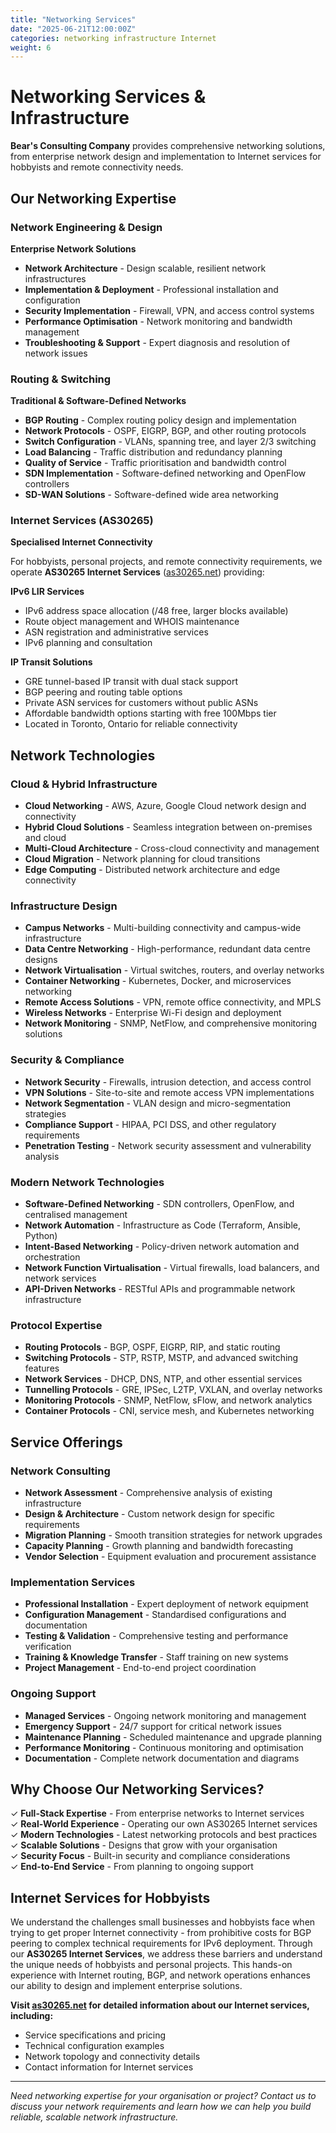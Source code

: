 ```yaml
---
title: "Networking Services"
date: "2025-06-21T12:00:00Z"
categories: networking infrastructure Internet
weight: 6
---
```


# Networking Services & Infrastructure

**Bear's Consulting Company** provides comprehensive networking solutions, from enterprise network design and implementation to Internet services for hobbyists and remote connectivity needs.

## Our Networking Expertise

### Network Engineering & Design
**Enterprise Network Solutions**

- **Network Architecture** - Design scalable, resilient network infrastructures
- **Implementation & Deployment** - Professional installation and configuration
- **Security Implementation** - Firewall, VPN, and access control systems
- **Performance Optimisation** - Network monitoring and bandwidth management
- **Troubleshooting & Support** - Expert diagnosis and resolution of network issues

### Routing & Switching
**Traditional & Software-Defined Networks**

- **BGP Routing** - Complex routing policy design and implementation
- **Network Protocols** - OSPF, EIGRP, BGP, and other routing protocols
- **Switch Configuration** - VLANs, spanning tree, and layer 2/3 switching
- **Load Balancing** - Traffic distribution and redundancy planning
- **Quality of Service** - Traffic prioritisation and bandwidth control
- **SDN Implementation** - Software-defined networking and OpenFlow controllers
- **SD-WAN Solutions** - Software-defined wide area networking

### Internet Services (AS30265)
**Specialised Internet Connectivity**

For hobbyists, personal projects, and remote connectivity requirements, we operate **AS30265 Internet Services** ([as30265.net](https://as30265.net)) providing:

**IPv6 LIR Services**
- IPv6 address space allocation (/48 free, larger blocks available)
- Route object management and WHOIS maintenance
- ASN registration and administrative services
- IPv6 planning and consultation

**IP Transit Solutions**
- GRE tunnel-based IP transit with dual stack support
- BGP peering and routing table options
- Private ASN services for customers without public ASNs
- Affordable bandwidth options starting with free 100Mbps tier
- Located in Toronto, Ontario for reliable connectivity

## Network Technologies

### Cloud & Hybrid Infrastructure
- **Cloud Networking** - AWS, Azure, Google Cloud network design and connectivity
- **Hybrid Cloud Solutions** - Seamless integration between on-premises and cloud
- **Multi-Cloud Architecture** - Cross-cloud connectivity and management
- **Cloud Migration** - Network planning for cloud transitions
- **Edge Computing** - Distributed network architecture and edge connectivity

### Infrastructure Design
- **Campus Networks** - Multi-building connectivity and campus-wide infrastructure
- **Data Centre Networking** - High-performance, redundant data centre designs
- **Network Virtualisation** - Virtual switches, routers, and overlay networks
- **Container Networking** - Kubernetes, Docker, and microservices networking
- **Remote Access Solutions** - VPN, remote office connectivity, and MPLS
- **Wireless Networks** - Enterprise Wi-Fi design and deployment
- **Network Monitoring** - SNMP, NetFlow, and comprehensive monitoring solutions

### Security & Compliance
- **Network Security** - Firewalls, intrusion detection, and access control
- **VPN Solutions** - Site-to-site and remote access VPN implementations
- **Network Segmentation** - VLAN design and micro-segmentation strategies
- **Compliance Support** - HIPAA, PCI DSS, and other regulatory requirements
- **Penetration Testing** - Network security assessment and vulnerability analysis

### Modern Network Technologies
- **Software-Defined Networking** - SDN controllers, OpenFlow, and centralised management
- **Network Automation** - Infrastructure as Code (Terraform, Ansible, Python)
- **Intent-Based Networking** - Policy-driven network automation and orchestration
- **Network Function Virtualisation** - Virtual firewalls, load balancers, and network services
- **API-Driven Networks** - RESTful APIs and programmable network infrastructure

### Protocol Expertise
- **Routing Protocols** - BGP, OSPF, EIGRP, RIP, and static routing
- **Switching Protocols** - STP, RSTP, MSTP, and advanced switching features
- **Network Services** - DHCP, DNS, NTP, and other essential services
- **Tunnelling Protocols** - GRE, IPSec, L2TP, VXLAN, and overlay networks
- **Monitoring Protocols** - SNMP, NetFlow, sFlow, and network analytics
- **Container Protocols** - CNI, service mesh, and Kubernetes networking

## Service Offerings

### Network Consulting
- **Network Assessment** - Comprehensive analysis of existing infrastructure
- **Design & Architecture** - Custom network design for specific requirements
- **Migration Planning** - Smooth transition strategies for network upgrades
- **Capacity Planning** - Growth planning and bandwidth forecasting
- **Vendor Selection** - Equipment evaluation and procurement assistance

### Implementation Services
- **Professional Installation** - Expert deployment of network equipment
- **Configuration Management** - Standardised configurations and documentation
- **Testing & Validation** - Comprehensive testing and performance verification
- **Training & Knowledge Transfer** - Staff training on new systems
- **Project Management** - End-to-end project coordination

### Ongoing Support
- **Managed Services** - Ongoing network monitoring and management
- **Emergency Support** - 24/7 support for critical network issues
- **Maintenance Planning** - Scheduled maintenance and upgrade planning
- **Performance Monitoring** - Continuous monitoring and optimisation
- **Documentation** - Complete network documentation and diagrams

## Why Choose Our Networking Services?

✓ **Full-Stack Expertise** - From enterprise networks to Internet services  
✓ **Real-World Experience** - Operating our own AS30265 Internet services  
✓ **Modern Technologies** - Latest networking protocols and best practices  
✓ **Scalable Solutions** - Designs that grow with your organisation  
✓ **Security Focus** - Built-in security and compliance considerations  
✓ **End-to-End Service** - From planning to ongoing support  

## Internet Services for Hobbyists

We understand the challenges small businesses and hobbyists face when trying to get proper Internet connectivity - from prohibitive costs for BGP peering to complex technical requirements for IPv6 deployment. Through our **AS30265 Internet Services**, we address these barriers and understand the unique needs of hobbyists and personal projects. This hands-on experience with Internet routing, BGP, and network operations enhances our ability to design and implement enterprise solutions.

**Visit [as30265.net](https://as30265.net) for detailed information about our Internet services, including:**
- Service specifications and pricing
- Technical configuration examples
- Network topology and connectivity details
- Contact information for Internet services

---

*Need networking expertise for your organisation or project? Contact us to discuss your network requirements and learn how we can help you build reliable, scalable network infrastructure.* 